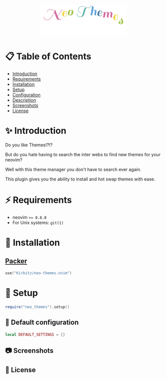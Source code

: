 # <p align="center"><img src="./img/neo-themes.gif" alt="Neo Themes Img" /></p>

# :clipboard: Table of Contents

- [Introduction](#introduction)
- [Requirements](#requirements)
- [Installation](#installation)
- [Setup](#setup)
- [Configuration](#configuration)
- [Description](#description)
- [Screenshots](#screenshots)
- [License](#license)

# :sparkles: Introduction

Do you like Themes!?!?

But do you hate having to search the inter webs to find new themes for your neovim?

Well with this theme manager you don't have to search ever again.

This plugin gives you the ability to install and hot swap themes with ease.

# :zap: Requirements

- neovim `>= 0.8.0`
- For Unix systems: `git(1)`

# :electric_plug: Installation

## [Packer](https://github.com/wbthomason/packer.nvim)

```lua
use("Kirbitz/neo-themes.nvim")
```

# :wrench: Setup

```lua
require("neo_themes").setup()
```

## :hammer: Default configuration

```lua
local DEFAULT_SETTINGS = {}
```

## :camera: Screenshots

## :blue_book: License

